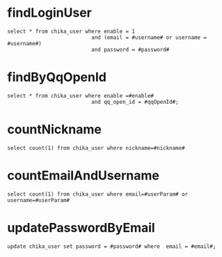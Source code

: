 findLoginUser
===
```mysql
select * from chika_user where enable = 1 
                           and (email = #username# or username = #username#)
                           and password = #password#
```

findByQqOpenId
===
```mysql
select * from chika_user where enable =#enable# 
                           and qq_open_id = #qqOpenId#;
```

countNickname
===
```mysql
select count(1) from chika_user where nickname=#nickname#
```

countEmailAndUsername
===
```mysql
select count(1) from chika_user where email=#userParam# or username=#userParam#
```

updatePasswordByEmail
===
```mysql
update chika_user set password = #password# where  email = #email#;
```
